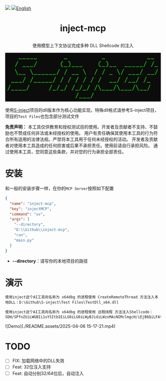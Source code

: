 ![](https://img.shields.io/badge/joe1sn-S_inject-green)  ![](https://img.shields.io/badge/windows-C++-yellow)[English](./readme_en.md)

<h1><p align="center">inject-mcp</p></h1>

<p align="center">使用模型上下文协议完成多种 DLL Shellcode 的注入</p>

<p align="center"><img src="./README.assets/image-20240205141410967.png"></p>

使用[S-inject](https://github.com/Joe1sn/S-inject)项目的dll版本作为核心功能实现，特殊dll格式请参考S-inject项目，项目的`Test Files`也包含部分测试文件

**免责声明：** 本工具仅供教育和授权测试目的使用。开发者及贡献者不支持、不鼓励也不赞成任何非法或未经授权的使用。 用户有责任确保其使用本工具的行为符合所有适用的法律法规。严禁将本工具用于任何未经授权的活动。 开发者及贡献者对使用本工具造成的任何损害或后果不承担责任。使用前请自行承担风险。 通过使用本工具，您同意这些条款，并对您的行为承担全部责任。

# 安装

和一般的安装步骤一样，在你的`MCP Server`按照如下配置

```json
{
  "name": "inject-mcp",
  "key": "injectMCP",
  "command": "uv",
  "args": [
    "--directory",
    "D:\\Github\\inject-mcp",
    "run",
    "main.py"
  ]
}
```

- **--directory**：请写你的本地项目的路径

# 演示

```
使用inject这个AI工具向名称为 x64dbg 的进程使用 CreateRemoteThread 方法注入本地DLL：D:\Github\S-inject\Test Files\TestDll_x64.dll
```

```
使用inject这个AI工具向名称为 x64dbg 的进程使用 远程线程 方法注入Shellcode：SDH/SPfnZUiLWGBIi1sYSItbIEiLG0iLG0iLWyBJidiLWzxMAcNIMclmgcH/iEjB6QiLFAtMAcJNMdJEi1IcTQHCTTHbRItaIE0Bw00x5ESLYiRNAcTrMltZSDHASIniUUiLDCRIMf9BizyDTAHHSInW86Z0BUj/wOvmWWZBiwREQYsEgkwBwFPDSDHJgMEHSLgPqJaRuoeanEj30EjB6AhQUeiw////SYnGSDHJSPfhUEi4nJ6TnNGah5pI99BQSInhSP/CSIPsIEH/1g==
```

![Demo](./README.assets/2025-04-06 15-17-21.mp4)

# TODO

- [ ] FIX: 加载网络中的DLL失效
- [ ] Feat: 32位注入支持
- [ ] Feat: 自动分别32/64位后，自动注入
